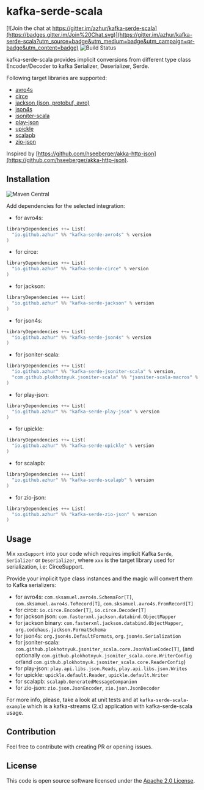 # kafka-serde-scala

[![Join the chat at https://gitter.im/azhur/kafka-serde-scala](https://badges.gitter.im/Join%20Chat.svg)](https://gitter.im/azhur/kafka-serde-scala?utm_source=badge&utm_medium=badge&utm_campaign=pr-badge&utm_content=badge)
![Build Status](https://github.com/azhur/kafka-serde-scala/workflows/Build/badge.svg?branch=master)

kafka-serde-scala provides implicit conversions from different type class Encoder/Decoder to kafka Serializer, Deserializer, Serde. 

Following target libraries are supported:
- [avro4s](https://github.com/sksamuel/avro4s)
- [circe](https://circe.github.io/circe/)
- [jackson (json, protobuf, avro)](https://github.com/FasterXML/jackson)
- [json4s](https://github.com/json4s/json4s)
- [jsoniter-scala](https://github.com/plokhotnyuk/jsoniter-scala)
- [play-json](https://github.com/playframework/play-json)
- [upickle](https://github.com/lihaoyi/upickle)
- [scalapb](https://github.com/scalapb/ScalaPB)
- [zio-json](https://github.com/zio/zio-json)

Inspired by [https://github.com/hseeberger/akka-http-json](https://github.com/hseeberger/akka-http-json).

## Installation

![Maven Central](https://img.shields.io/maven-central/v/io.github.azhur/kafka-serde-circe_2.13.svg)

Add dependencies for the selected integration:

- for avro4s:
``` scala
libraryDependencies ++= List(
  "io.github.azhur" %% "kafka-serde-avro4s" % version
)
```

- for circe:
``` scala
libraryDependencies ++= List(
  "io.github.azhur" %% "kafka-serde-circe" % version
)
```

- for jackson:
``` scala
libraryDependencies ++= List(
  "io.github.azhur" %% "kafka-serde-jackson" % version
)
```

- for json4s:
``` scala
libraryDependencies ++= List(
  "io.github.azhur" %% "kafka-serde-json4s" % version
)
```

- for jsoniter-scala:
``` scala
libraryDependencies ++= List(
  "io.github.azhur" %% "kafka-serde-jsoniter-scala" % version,
  "com.github.plokhotnyuk.jsoniter-scala" %% "jsoniter-scala-macros" % jsoniter_scala_version % Provided // required only in compile-time
)
```

- for play-json:
``` scala
libraryDependencies ++= List(
  "io.github.azhur" %% "kafka-serde-play-json" % version
)
```

- for upickle:
``` scala
libraryDependencies ++= List(
  "io.github.azhur" %% "kafka-serde-upickle" % version
)
```

- for scalapb:
``` scala
libraryDependencies ++= List(
  "io.github.azhur" %% "kafka-serde-scalapb" % version
)
```

- for zio-json:
``` scala
libraryDependencies ++= List(
  "io.github.azhur" %% "kafka-serde-zio-json" % version
)
```

## Usage

Mix `xxxSupport` into your code which requires implicit Kafka 
`Serde`, `Serializer` or `Deserializer`, where `xxx` is the target library used for serialization, i.e: CirceSupport.
 
Provide your implicit type class instances and the magic will convert them to Kafka serializers:
- for avro4s: `com.sksamuel.avro4s.SchemaFor[T]`, `com.sksamuel.avro4s.ToRecord[T]`, `com.sksamuel.avro4s.FromRecord[T]` 
- for circe: `io.circe.Encoder[T]`, `io.circe.Decoder[T]` 
- for jackson json: `com.fasterxml.jackson.databind.ObjectMapper`
- for jackson binary: `com.fasterxml.jackson.databind.ObjectMapper`, `org.codehaus.jackson.FormatSchema`
- for json4s: `org.json4s.DefaultFormats`, `org.json4s.Serialization`
- for jsoniter-scala: `com.github.plokhotnyuk.jsoniter_scala.core.JsonValueCodec[T]`,  (and optionally 
`com.github.plokhotnyuk.jsoniter_scala.core.WriterConfig` or/and `com.github.plokhotnyuk.jsoniter_scala.core.ReaderConfig`)
- for play-json: `play.api.libs.json.Reads`, `play.api.libs.json.Writes`  
- for upickle: `upickle.default.Reader`, `upickle.default.Writer`  
- for scalapb: `scalapb.GeneratedMessageCompanion`
- for zio-json: `zio.json.JsonEncoder`, `zio.json.JsonDecoder`

For more info, please, take a look at unit tests and at `kafka-serde-scala-example` which is a kafka-streams (2.x) application with kafka-serde-scala usage.

## Contribution

Feel free to contribute with creating PR or opening issues.

## License ##

This code is open source software licensed under the [Apache 2.0 License](http://www.apache.org/licenses/LICENSE-2.0.html).
